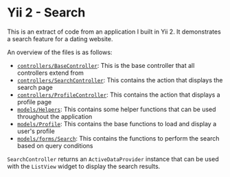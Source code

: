 # Yii 2 - Search

This is an extract of code from an application I built in Yii 2. It demonstrates a search feature for a dating website.

An overview of the files is as follows:

   - [`controllers/BaseController`](controllers/BaseController.php): This is the base controller that all controllers extend from
   - [`controllers/SearchController`](controllers/SearchController.php): This contains the action that displays the search page
   - [`controllers/ProfileController`](controllers/ProfileController.php): This contains the action that displays a profile page
   - [`models/Helpers`](models/Helpers.php): This contains some helper functions that can be used throughout the application
   - [`models/Profile`](models/Profile.php): This contains the base functions to load and display a user's profile
   - [`models/forms/Search`](models/forms/Search.php): This contains the functions to perform the search based on query conditions

`SearchController` returns an `ActiveDataProvider` instance that can be used with the `ListView` widget to display the search results.
